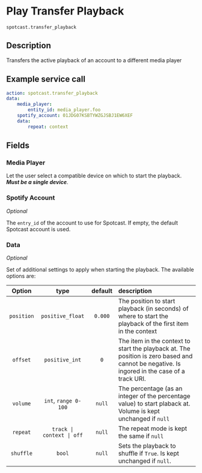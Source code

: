 # Play Transfer Playback

`spotcast.transfer_playback`

## Description

Transfers the active playback of an account to a different media player

## Example service call

```yaml
action: spotcast.transfer_playback
data:
    media_player:
        entity_id: media_player.foo
    spotify_account: 01JDG07KSBTYWZGJSBJ1EW6XEF
    data:
        repeat: context
```

## Fields

### Media Player

Let the user select a compatible device on which to start the playback. **_Must be a single device_**.

### Spotify Account

*Optional*

The `entry_id` of the account to use for Spotcast. If empty, the default Spotcast account is used.

### Data

*Optional*

Set of additional settings to apply when starting the playback. The available options are:

| Option     | type                      | default | description                                                                                                                                 |
| :---:      | :---:                     | :---:   | :---                                                                                                                                        |
| `position` | `positive_float`          | `0.000` | The position to start playback (in seconds) of where to start the playback of the first item in the context                                 |
| `offset`   | `positive_int`            | `0`     | The item in the context to start the playback at. The position is zero based and cannot be negative. Is ingored in the case of a track URI. |
| `volume`   | `int`, `range 0-100`      | `null`  | The percentage (as an integer of the percentage value) to start plaback at. Volume is kept unchanged if `null`                              |
| `repeat`   | `track \| context \| off` | `null`  | The repeat mode is kept the same if `null`                                                                                                  |
| `shuffle`  | `bool`                    | `null`  | Sets the playback to shuffle if `True`. Is kept unchanged if `null`.                                                                        |
